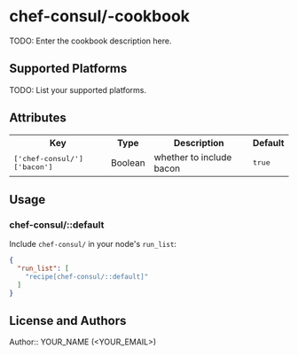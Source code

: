 # chef-consul/-cookbook

TODO: Enter the cookbook description here.

## Supported Platforms

TODO: List your supported platforms.

## Attributes

<table>
  <tr>
    <th>Key</th>
    <th>Type</th>
    <th>Description</th>
    <th>Default</th>
  </tr>
  <tr>
    <td><tt>['chef-consul/']['bacon']</tt></td>
    <td>Boolean</td>
    <td>whether to include bacon</td>
    <td><tt>true</tt></td>
  </tr>
</table>

## Usage

### chef-consul/::default

Include `chef-consul/` in your node's `run_list`:

```json
{
  "run_list": [
    "recipe[chef-consul/::default]"
  ]
}
```

## License and Authors

Author:: YOUR_NAME (<YOUR_EMAIL>)
